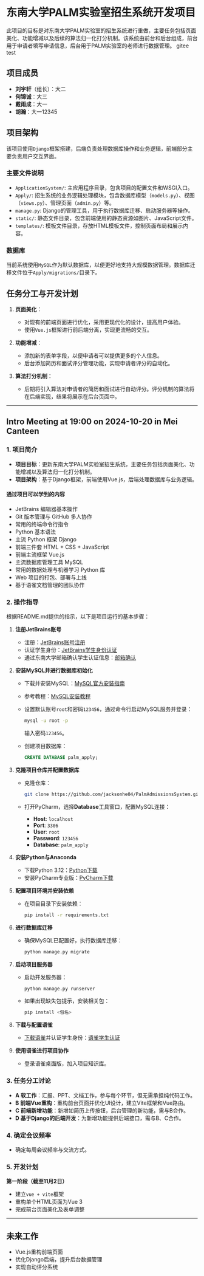 # 东南大学PALM实验室招生系统开发项目

此项目的目标是对东南大学PALM实验室的招生系统进行重做，主要任务包括页面美化、功能增减以及后续的算法归一化打分机制。该系统由前台和后台组成，前台用于申请者填写申请信息，后台用于PALM实验室的老师进行数据管理。
gitee test

## 项目成员

- **刘宇轩**（组长）：大二
- **何锦诚**：大三
- **戴雨成**：大一
- **胡瀚**：大一12345

## 项目架构

该项目使用`Django`框架搭建，后端负责处理数据库操作和业务逻辑，前端部分主要负责用户交互界面。

### 主要文件说明

- `ApplicationSystem/`: 主应用程序目录，包含项目的配置文件和WSGI入口。
- `Apply/`: 招生系统的业务逻辑处理模块，包含数据库模型（`models.py`）、视图（`views.py`）、管理页面（`admin.py`）等。
- `manage.py`: Django的管理工具，用于执行数据库迁移、启动服务器等操作。
- `static/`: 静态文件目录，包含前端使用的静态资源如图片、JavaScript文件。
- `templates/`: 模板文件目录，存放HTML模板文件，控制页面布局和展示内容。

### 数据库

当前系统使用`MySQL`作为默认数据库，以便更好地支持大规模数据管理。数据库迁移文件位于`Apply/migrations/`目录下。

## 任务分工与开发计划

1. **页面美化**：
   - 对现有的前端页面进行优化，采用更现代化的设计，提高用户体验。
   - 使用`Vue.js`框架进行前后端分离，实现更流畅的交互。

2. **功能增减**：
   - 添加新的表单字段，以便申请者可以提供更多的个人信息。
   - 后台添加简历和面试评分管理功能，实现申请者评分的自动化。

3. **算法打分机制**：
   - 后期将引入算法对申请者的简历和面试进行自动评分。评分机制的算法将在后端实现，结果将展示在后台页面中。

---

## Intro Meeting at 19:00 on 2024-10-20 in Mei Canteen

### 1. 项目简介
- **项目目标**：更新东南大学PALM实验室招生系统，主要任务包括页面美化、功能增减以及算法归一化打分机制。
- **项目架构**：基于Django框架，前端使用Vue.js，后端处理数据库与业务逻辑。

#### 通过项目可以学到的内容
- JetBrains 编辑器基本操作
- Git 版本管理与 GitHub 多人协作
- 常用的终端命令行指令
- Python 基本语法
- 主流 Python 框架 Django
- 前端三件套 HTML + CSS + JavaScript
- 前端主流框架 Vue.js
- 主流数据库管理工具 MySQL
- 常用的数据处理与机器学习 Python 库
- Web 项目的打包、部署与上线
- 基于语雀文档管理的团队协作

### 2. 操作指导

根据README.md提供的指示，以下是项目运行的基本步骤：

1. **注册JetBrains账号**
   - 注册：[JetBrains账号注册](https://account.jetbrains.com/)
   - 认证学生身份：[JetBrains学生身份认证](https://www.jetbrains.com/community/education/#students/)
   - 通过东南大学邮箱确认学生认证信息：[邮箱确认](https://mail.seu.edu.cn/)

2. **安装MySQL并进行数据库初始化**
   - 下载并安装MySQL：[MySQL官方安装指南](https://downloads.mysql.com/archives/installer/)
   - 参考教程：[MySQL安装教程](https://blog.csdn.net/m0_71422677/article/details/136007088)
   - 设置默认账号`root`和密码`123456`，通过命令行启动MySQL服务并登录：
     ```bash
     mysql -u root -p
     ```
     输入密码`123456`。

   - 创建项目数据库：
     ```sql
     CREATE DATABASE palm_apply;
     ```

3. **克隆项目仓库并配置数据库**
   - 克隆仓库：
     ```bash
     git clone https://github.com/jacksonhe04/PalmAdmissionsSystem.git
     ```

   - 打开PyCharm，选择**Database**工具窗口，配置MySQL连接：
      - **Host**: `localhost`
      - **Port**: `3306`
      - **User**: `root`
      - **Password**: `123456`
      - **Database**: `palm_apply`

4. **安装Python与Anaconda**
   - 下载Python 3.12：[Python下载](https://www.anaconda.com/download/success)
   - 安装PyCharm专业版：[PyCharm下载](https://www.jetbrains.com/pycharm/download/)

5. **配置项目环境并安装依赖**
   - 在项目目录下安装依赖：
     ```bash
     pip install -r requirements.txt
     ```

6. **进行数据库迁移**
   - 确保MySQL已配置好，执行数据库迁移：
     ```bash
     python manage.py migrate
     ```

7. **启动项目服务器**
   - 启动开发服务器：
     ```bash
     python manage.py runserver
     ```

   - 如果出现缺失包提示，安装相关包：
     ```bash
     pip install <包名>
     ```

8. **下载与配置语雀**
   - [下载语雀](https://www.yuque.com/download)并认证学生身份：[语雀学生认证](https://www.yuque.com/about/welfare)

9. **使用语雀进行项目协作**
   - 登录语雀桌面版，加入项目知识库。

### 3. 任务分工讨论
- **A 软工作**：汇报、PPT、文档工作，参与每个环节，但无需承担纯代码工作。
- **B 前端Vue重构**：重构前台页面并优化UI设计，建立Vite框架和Vue路由。
- **C 前端新增功能**：新增如简历上传按钮，后台管理的新功能，需与B合作。
- **D 基于Django的后端开发**：为新增功能提供后端接口，需与B、C合作。

### 4. 确定会议频率
- 确定每周会议频率与交流方式。

### 5. 开发计划

**第一阶段（截至11月2日）**
- 建立`vue + vite`框架
- 重构单个HTML页面为Vue 3
- 完成前台页面美化及表单调整

---

## 未来工作

- Vue.js重构前端页面
- 优化Django后端，提升后台数据管理
- 实现自动评分系统